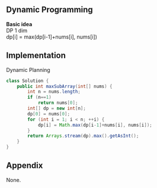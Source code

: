 **Dynamic Programming**  
---
**Basic idea**  
DP 1 dim  
dp[i] = max(dp[i-1]+nums[i], nums[i])  

Implementation
---
Dynamic Planning
```java
class Solution {
    public int maxSubArray(int[] nums) {
        int n = nums.length;
        if (n==1)
            return nums[0];
        int[] dp = new int[n];
        dp[0] = nums[0];
        for (int i = 1; i < n; ++i) {
            dp[i] = Math.max(dp[i-1]+nums[i], nums[i]);
        }
        return Arrays.stream(dp).max().getAsInt();
    }
}
```
**Appendix**
---
None.